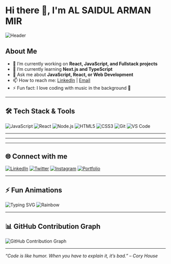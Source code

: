 # Hi there 👋, I'm AL SAIDUL ARMAN MIR

![Header](https://capsule-render.vercel.app/api?type=waving&color=gradient&height=150&section=header&text=Welcome+to+My+GitHub&fontSize=40&fontColor=ffffff)

## About Me
- 🔭 I’m currently working on **React, JavaScript, and Fullstack projects**
- 🌱 I’m currently learning **Next.js and TypeScript**
- 💬 Ask me about **JavaScript, React, or Web Development**
- 📫 How to reach me: [LinkedIn](https://www.linkedin.com/in/yourprofile) | [Email](mirarman85583@gmail.com)
- ⚡ Fun fact: I love coding with music in the background 🎵

---

## 🛠 Tech Stack & Tools
![JavaScript](https://img.shields.io/badge/-JavaScript-F7DF1E?style=for-the-badge&logo=javascript&logoColor=black)
![React](https://img.shields.io/badge/-React-61DAFB?style=for-the-badge&logo=react&logoColor=black)
![Node.js](https://img.shields.io/badge/-Node.js-339933?style=for-the-badge&logo=node.js&logoColor=white)
![HTML5](https://img.shields.io/badge/-HTML5-E34F26?style=for-the-badge&logo=html5&logoColor=white)
![CSS3](https://img.shields.io/badge/-CSS3-1572B6?style=for-the-badge&logo=css3&logoColor=white)
![Git](https://img.shields.io/badge/-Git-F05032?style=for-the-badge&logo=git&logoColor=white)
![VS Code](https://img.shields.io/badge/-VS%20Code-0078d4?style=for-the-badge&logo=visual-studio-code&logoColor=white)

---

---


---

## 🌐 Connect with me
[![LinkedIn](https://img.shields.io/badge/-LinkedIn-0A66C2?style=for-the-badge&logo=linkedin&logoColor=white)](https://www.linkedin.com/in/yourprofile)
[![Twitter](https://img.shields.io/badge/-Twitter-1DA1F2?style=for-the-badge&logo=twitter&logoColor=white)](https://twitter.com/yourhandle)
[![Instagram](https://img.shields.io/badge/-Instagram-E4405F?style=for-the-badge&logo=instagram&logoColor=white)](https://instagram.com/yourhandle)
[![Portfolio](https://img.shields.io/badge/-Portfolio-4B0082?style=for-the-badge&logo=About.me&logoColor=white)](https://yourportfolio.com)

---

## ⚡ Fun Animations
![Typing SVG](https://readme-typing-svg.herokuapp.com?lines=Hello+World!+I'm+AL+SAIDUL+ARMAN+MIR;Fullstack+Developer;React+Enthusiast&font=Fira+Code&center=true&width=500&height=50)
![Rainbow](https://raw.githubusercontent.com/YourUsername/ArmanMirDeV/main/assets/rainbow.gif)

---

## 📊 GitHub Contribution Graph
![GitHub Contribution Graph](https://activity-graph.herokuapp.com/graph?username=ArmanMirDeV&theme=react-dark&hide_border=true)

---

*“Code is like humor. When you have to explain it, it’s bad.” – Cory House*
